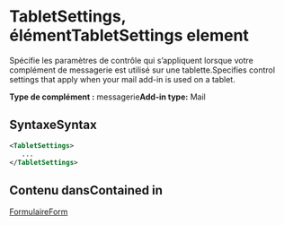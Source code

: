 # <a name="tabletsettings-element"></a><span data-ttu-id="d1340-101">TabletSettings, élément</span><span class="sxs-lookup"><span data-stu-id="d1340-101">TabletSettings element</span></span>

<span data-ttu-id="d1340-102">Spécifie les paramètres de contrôle qui s’appliquent lorsque votre complément de messagerie est utilisé sur une tablette.</span><span class="sxs-lookup"><span data-stu-id="d1340-102">Specifies control settings that apply when your mail add-in is used on a tablet.</span></span>

<span data-ttu-id="d1340-103">**Type de complément :** messagerie</span><span class="sxs-lookup"><span data-stu-id="d1340-103">**Add-in type:** Mail</span></span>

## <a name="syntax"></a><span data-ttu-id="d1340-104">Syntaxe</span><span class="sxs-lookup"><span data-stu-id="d1340-104">Syntax</span></span>

```XML
<TabletSettings>
   ...
</TabletSettings>
```

## <a name="contained-in"></a><span data-ttu-id="d1340-105">Contenu dans</span><span class="sxs-lookup"><span data-stu-id="d1340-105">Contained in</span></span>

[<span data-ttu-id="d1340-106">Formulaire</span><span class="sxs-lookup"><span data-stu-id="d1340-106">Form</span></span>](form.md)

